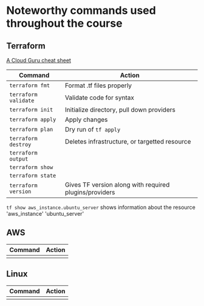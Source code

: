 # Noteworthy commands used throughout the course

## Terraform

[A Cloud Guru cheat sheet](https://acloudguru.com/blog/engineering/the-ultimate-terraform-cheatsheet)

| Command      | Action |
| ----------- | ----------- |
| `terraform fmt`      | Format .tf files properly      |
| `terraform validate`   | Validate code for syntax     |
| `terraform init`   | Initialize directory, pull down providers        |
| `terraform apply`   | Apply changes         |
| `terraform plan`   | Dry run of `tf apply`  |
| `terraform destroy`   | Deletes infrastructure, or targetted resource  |
| `terraform output`   |   |
| `terraform show`   |   |
| `terraform state`   |   |
| `terraform version`   | Gives TF version along with required plugins/providers|

`tf show aws_instance.ubuntu_server` shows information about the resource 'aws_instance' 'ubuntu_server'

## AWS

| Command      | Action |
| ----------- | ----------- |
|    |         |

## Linux

| Command      | Action |
| ----------- | ----------- |
|    |         |
